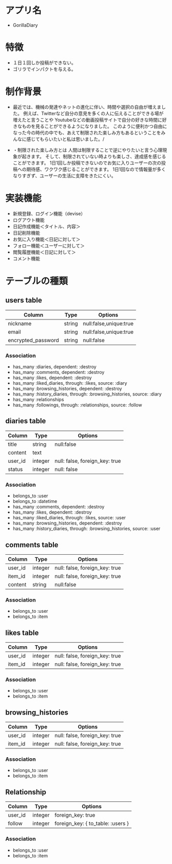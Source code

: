 # アプリ名

- GorillaDiary

# 特徴

- １日１回しか投稿ができない。
- ゴリラでインパクトを与える。

# 制作背景

- 最近では、機械の発達やネットの進化に伴い、時間や選択の自由が増えました。
例えば、Twitterなど自分の意見を多くの人に伝えることができる場が増えたと言うことや
Youtubeなどの動画投稿サイトで自分の好きな時間に好きなものを見ることができるようになりました。
このように便利かつ自由になった今の時代の中でも、あえて制限された楽しみ方もあるということをみんなに感じてもらいたいと私は思いました。/

- ・制限された楽しみ方とは
人間は制限することで逆にやりたいと言う心理現象が起きます。
そして、制限されていない時よりも楽しさ、達成感を感じることができます。
1日1回しか投稿できないのでお気に入りユーザーの次の投稿への期待感、ワクワク感じることができます。
1日1回なので情報量が多くなりすぎず、ユーザーの生活に支障をきたにくい。

# 実装機能

- 新規登録、ログイン機能（devise）
- ログアウト機能
- 日記作成機能＜タイトル、内容＞
- 日記削除機能
- お気に入り機能＜日記に対して＞
- フォロー機能＜ユーザーに対して＞
- 閲覧履歴機能＜日記に対して＞
- コメント機能


# テーブルの種類

## users table
|Column|Type|Options|
|------|----|-------|
|nickname|string|null:false,unique:true|
|email|string|null:false,unique:true|
|encrypted_password|string|null:false|
### Association
- has_many :diaries, dependent: :destroy
- has_many :comments, dependent: :destroy
- has_many :likes, dependent: :destroy
- has_many :liked_diaries, through: :likes, source: :diary
- has_many :browsing_histories, dependent: :destroy
- has_many :history_diaries, through: :browsing_histories, source: :diary
- has_many :relationships
- has_many :followings, through: :relationships, source: :follow


## diaries table
|Column|Type|Options|
|------|----|-------|
|title|string|null:false|
|content|text||null:false|
|user_id|integer|null: false, foreign_key: true|
|status|integer|null: false|
### Association
- belongs_to :user
- belongs_to :datetime
- has_many :comments, dependent: :destroy
- has_many :likes, dependent: :destroy
- has_many :liked_diaries, through: :likes, source: :user
- has_many :browsing_histories, dependent: :destroy
- has_many :history_diaries, through: :browsing_histories, source: :user

## comments table
|Column|Type|Options|
|------|----|-------|
|user_id|integer|null: false, foreign_key: true|
|item_id|integer|null: false, foreign_key: true|
|content|string|null:false|
### Association
- belongs_to :user
- belongs_to :item

## likes table
|Column|Type|Options|
|------|----|-------|
|user_id|integer|null: false, foreign_key: true|
|item_id|integer|null: false, foreign_key: true|
### Association
- belongs_to :user
- belongs_to :item

## browsing_histories
|Column|Type|Options|
|------|----|-------|
|user_id|integer|null: false, foreign_key: true|
|item_id|integer|null: false, foreign_key: true|
### Association
- belongs_to :user
- belongs_to :item

## Relationship
|Column|Type|Options|
|------|----|-------|
|user_id|integer|foreign_key: true|
|follow|integer|foreign_key: { to_table: :users }|
### Association
- belongs_to :user
- belongs_to :item
